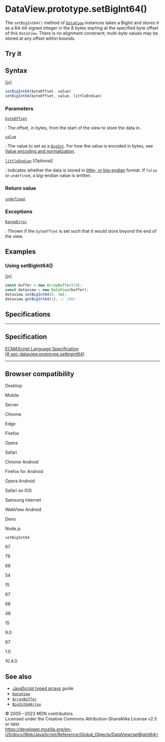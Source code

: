 DataView.prototype.setBigInt64()
================================

 
The `setBigInt64()` method of [`DataView`](../dataview) instances takes
a BigInt and stores it as a 64-bit signed integer in the 8 bytes
starting at the specified byte offset of this `DataView`. There is no
alignment constraint; multi-byte values may be stored at any offset
within bounds.


 
Try it 
------

 



 
Syntax
------

 
 
 
[js]


```js
setBigInt64(byteOffset, value)
setBigInt64(byteOffset, value, littleEndian)
```




 
### Parameters

 

[`byteOffset`](#byteoffset)

:   The offset, in bytes, from the start of the view to store the data
    in.

[`value`](#value)

:   The value to set as a [`BigInt`](../bigint). For how the value is
    encoded in bytes, see [Value encoding and
    normalization](../typedarray#value_encoding_and_normalization).

[`littleEndian`](#littleendian) [Optional]

:   Indicates whether the data is stored in [little- or
    big-endian](https://developer.mozilla.org/en-US/docs/Glossary/Endianness)
    format. If `false` or `undefined`, a big-endian value is written.



 
### Return value 

 
[`undefined`](../undefined).



 
### Exceptions

 

[`RangeError`](../rangeerror)

:   Thrown if the `byteOffset` is set such that it would store beyond
    the end of the view.



 
Examples
--------


 
### Using setBigInt64() 

 
 
 
[js]


```js
const buffer = new ArrayBuffer(10);
const dataview = new DataView(buffer);
dataview.setBigInt64(0, 3n);
dataview.getBigInt64(1); // 768n
```




Specifications
--------------

 
  -----------------------------------------------------------------------------------------------------------------------------------------
  Specification
  -----------------------------------------------------------------------------------------------------------------------------------------
  [ECMAScript Language Specification\
  [\#
  sec-dataview.prototype.setbigint64]](https://tc39.es/ecma262/multipage/structured-data.html#sec-dataview.prototype.setbigint64)

  -----------------------------------------------------------------------------------------------------------------------------------------


Browser compatibility 
---------------------

 


Desktop

Mobile

Server

Chrome

Edge

Firefox

Opera

Safari

Chrome Android

Firefox for Android

Opera Android

Safari on IOS

Samsung Internet

WebView Android

Deno

Node.js

`setBigInt64`

67

79

68

54

15

67

68

48

15

9.0

67

1.0

10.4.0

 
See also 
--------

 
-   [JavaScript typed
    arrays](https://developer.mozilla.org/en-US/docs/Web/JavaScript/Guide/Typed_arrays)
    guide
-   [`DataView`](../dataview)
-   [`ArrayBuffer`](../arraybuffer)
-   [`BigInt64Array`](../bigint64array)



 
© 2005--2023 MDN contributors.\
Licensed under the Creative Commons Attribution-ShareAlike License v2.5
or later.\
https://developer.mozilla.org/en-US/docs/Web/JavaScript/Reference/Global_Objects/DataView/setBigInt64>

